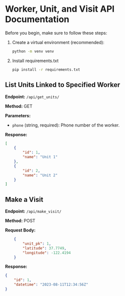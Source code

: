 # Worker, Unit, and Visit API Documentation

Before you begin, make sure to follow these steps:

1. Create a virtual environment (recommended):
   ```bash
   python -m venv venv

2. Install requirements.txt
    ```bash
    pip install -r requirements.txt

## List Units Linked to Specified Worker

**Endpoint:** `/api/get_units/`

**Method:** GET

**Parameters:**
- `phone` (string, required): Phone number of the worker.

**Response:**
```json
[
    {
        "id": 1,
        "name": "Unit 1"
    },
    {
        "id": 2,
        "name": "Unit 2"
    }
]

```

## Make a Visit

**Endpoint:** `/api/make_visit/`

**Method:** POST

**Request Body:**
```json
    {
        "unit_pk": 1,
        "latitude": 37.7749,
        "longitude": -122.4194
    }

```
**Response:**
```json
{
    "id": 1,
    "datetime": "2023-08-11T12:34:56Z"
}